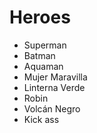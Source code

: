 # Heroes

* Superman
* Batman
* Aquaman
* Mujer Maravilla
* Linterna Verde
* Robin
* Volcán Negro
* Kick ass
